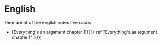 # English

Here are all of the english notes I've made:
- [Everything's an argument chapter 1]({{< ref "Everything's an argument chapter 1" >}})